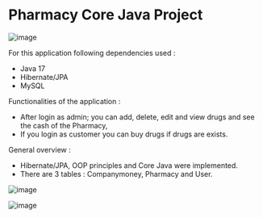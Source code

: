 # Pharmacy Core Java Project

![image](https://github.com/yunusulucay/PharmacyProjectCore/assets/42489236/bc9ef332-c8eb-419a-9a18-a7cec2faf333)

For this application following dependencies used :
- Java 17
- Hibernate/JPA
- MySQL

Functionalities of the application :
- After login as admin; you can add, delete, edit and view drugs and see the cash of the Pharmacy,
- If you login as customer you can buy drugs if drugs are exists.

General overview : 
- Hibernate/JPA, OOP principles and Core Java were implemented. 
- There are 3 tables : Companymoney, Pharmacy and User.

![image](https://github.com/yunusulucay/PharmacyProjectCore/assets/42489236/ff13d91c-44d7-4d47-ab5f-dfe42a33d784)

![image](https://github.com/yunusulucay/PharmacyProjectCore/assets/42489236/264887eb-0782-4cc4-9580-deac3e9b84d7)
